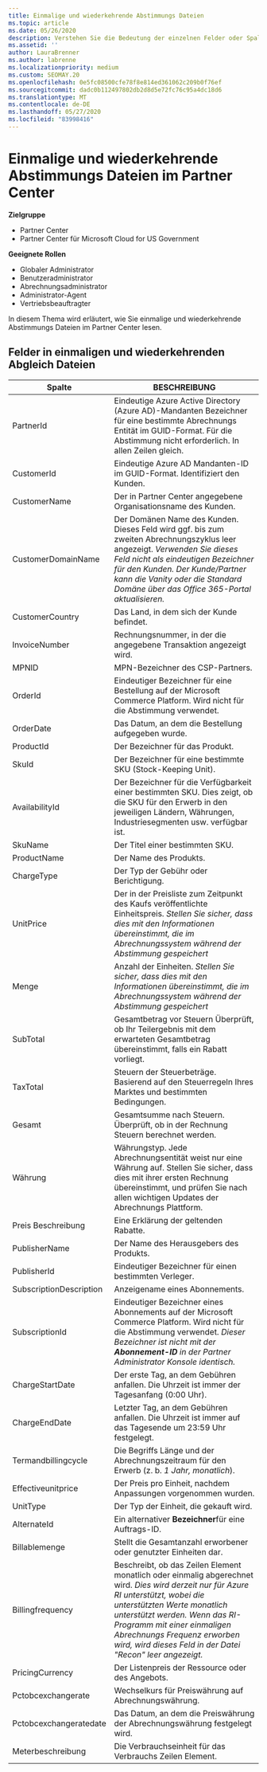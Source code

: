 ```yaml
---
title: Einmalige und wiederkehrende Abstimmungs Dateien
ms.topic: article
ms.date: 05/26/2020
description: Verstehen Sie die Bedeutung der einzelnen Felder oder Spalten in den einmaligen und wiederkehrenden Abstimmungs Dateien von Partner Center.
ms.assetid: ''
author: LauraBrenner
ms.author: labrenne
ms.localizationpriority: medium
ms.custom: SEOMAY.20
ms.openlocfilehash: 0e5fc08500cfe78f8e814ed361062c209b0f76ef
ms.sourcegitcommit: dadc0b112497802db2d8d5e72fc76c95a4dc18d6
ms.translationtype: MT
ms.contentlocale: de-DE
ms.lasthandoff: 05/27/2020
ms.locfileid: "83998416"
---
```

# <a name="one-time-and-recurring-reconciliation-files-in-partner-center"></a>Einmalige und wiederkehrende Abstimmungs Dateien im Partner Center

**Zielgruppe**

- Partner Center
- Partner Center für Microsoft Cloud for US Government

**Geeignete Rollen**

- Globaler Administrator
- Benutzeradministrator
- Abrechnungsadministrator
- Administrator-Agent
- Vertriebsbeauftragter

In diesem Thema wird erläutert, wie Sie einmalige und wiederkehrende Abstimmungs Dateien im Partner Center lesen.

## <a name="fields-in-one-time-and-recurring-reconciliation-files"></a>Felder in einmaligen und wiederkehrenden Abgleich Dateien

| Spalte | BESCHREIBUNG |
| ------ | ----------- |
| PartnerId | Eindeutige Azure Active Directory (Azure AD)-Mandanten Bezeichner für eine bestimmte Abrechnungs Entität im GUID-Format. Für die Abstimmung nicht erforderlich. In allen Zeilen gleich. |
| CustomerId | Eindeutige Azure AD Mandanten-ID im GUID-Format. Identifiziert den Kunden. |
| CustomerName | Der in Partner Center angegebene Organisationsname des Kunden. |
| CustomerDomainName | Der Domänen Name des Kunden. Dieses Feld wird ggf. bis zum zweiten Abrechnungszyklus leer angezeigt. *Verwenden Sie dieses Feld nicht als eindeutigen Bezeichner für den Kunden. Der Kunde/Partner kann die Vanity oder die Standard Domäne über das Office 365-Portal aktualisieren.* |
| CustomerCountry | Das Land, in dem sich der Kunde befindet. |
| InvoiceNumber | Rechnungsnummer, in der die angegebene Transaktion angezeigt wird. |
| MPNID | MPN-Bezeichner des CSP-Partners. |
| OrderId | Eindeutiger Bezeichner für eine Bestellung auf der Microsoft Commerce Platform. Wird nicht für die Abstimmung verwendet. |
| OrderDate | Das Datum, an dem die Bestellung aufgegeben wurde. |
| ProductId | Der Bezeichner für das Produkt. |
| SkuId | Der Bezeichner für eine bestimmte SKU (Stock-Keeping Unit). |
| AvailabilityId | Der Bezeichner für die Verfügbarkeit einer bestimmten SKU. Dies zeigt, ob die SKU für den Erwerb in den jeweiligen Ländern, Währungen, Industriesegmenten usw. verfügbar ist. |
| SkuName | Der Titel einer bestimmten SKU. |
| ProductName | Der Name des Produkts. |
| ChargeType | Der Typ der Gebühr oder Berichtigung. |
| UnitPrice | Der in der Preisliste zum Zeitpunkt des Kaufs veröffentlichte Einheitspreis. *Stellen Sie sicher, dass dies mit den Informationen übereinstimmt, die im Abrechnungssystem während der Abstimmung gespeichert* |
| Menge | Anzahl der Einheiten. *Stellen Sie sicher, dass dies mit den Informationen übereinstimmt, die im Abrechnungssystem während der Abstimmung gespeichert* |
| SubTotal | Gesamtbetrag vor Steuern Überprüft, ob Ihr Teilergebnis mit dem erwarteten Gesamtbetrag übereinstimmt, falls ein Rabatt vorliegt. |
| TaxTotal | Steuern der Steuerbeträge. Basierend auf den Steuerregeln Ihres Marktes und bestimmten Bedingungen. |
| Gesamt | Gesamtsumme nach Steuern. Überprüft, ob in der Rechnung Steuern berechnet werden. |
| Währung | Währungstyp. Jede Abrechnungsentität weist nur eine Währung auf. Stellen Sie sicher, dass dies mit ihrer ersten Rechnung übereinstimmt, und prüfen Sie nach allen wichtigen Updates der Abrechnungs Plattform. |
| Preis Beschreibung | Eine Erklärung der geltenden Rabatte. |
| PublisherName | Der Name des Herausgebers des Produkts.
| PublisherId | Eindeutiger Bezeichner für einen bestimmten Verleger. |
| SubscriptionDescription | Anzeigename eines Abonnements. |
| SubscriptionId | Eindeutiger Bezeichner eines Abonnements auf der Microsoft Commerce Platform. Wird nicht für die Abstimmung verwendet. *Dieser Bezeichner ist nicht mit der **Abonnement-ID** in der Partner Administrator Konsole identisch.* |
| ChargeStartDate | Der erste Tag, an dem Gebühren anfallen. Die Uhrzeit ist immer der Tagesanfang (0:00 Uhr). |
| ChargeEndDate | Letzter Tag, an dem Gebühren anfallen. Die Uhrzeit ist immer auf das Tagesende um 23:59 Uhr festgelegt. |
| Termandbillingcycle | Die Begriffs Länge und der Abrechnungszeitraum für den Erwerb (z. b. *1 Jahr, monatlich*). |
| Effectiveunitprice | Der Preis pro Einheit, nachdem Anpassungen vorgenommen wurden. |
| UnitType | Der Typ der Einheit, die gekauft wird. |
| AlternateId | Ein alternativer **Bezeichner**für eine Auftrags-ID. |
| Billablemenge | Stellt die Gesamtanzahl erworbener oder genutzter Einheiten dar. |
| Billingfrequency | Beschreibt, ob das Zeilen Element monatlich oder einmalig abgerechnet wird. *Dies wird derzeit nur für Azure RI unterstützt, wobei die unterstützten Werte monatlich unterstützt werden. Wenn das RI-Programm mit einer einmaligen Abrechnungs Frequenz erworben wird, wird dieses Feld in der Datei "Recon" leer angezeigt.* |
| PricingCurrency | Der Listenpreis der Ressource oder des Angebots. |
| Pctobcexchangerate | Wechselkurs für Preiswährung auf Abrechnungswährung. |
| Pctobcexchangeratedate | Das Datum, an dem die Preiswährung der Abrechnungswährung festgelegt wird. |
| Meterbeschreibung | Die Verbrauchseinheit für das Verbrauchs Zeilen Element. |
